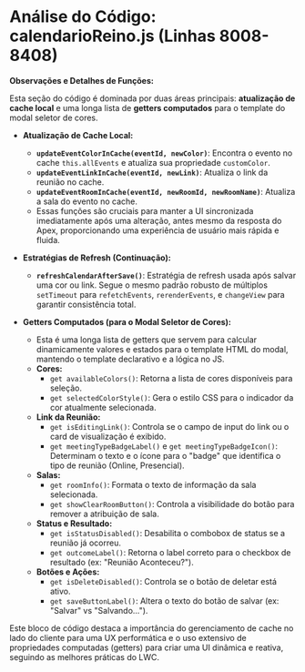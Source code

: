 # Análise do Código: calendarioReino.js (Linhas 8008-8408)

**Observações e Detalhes de Funções:**

Esta seção do código é dominada por duas áreas principais: **atualização de cache local** e uma longa lista de **getters computados** para o template do modal seletor de cores.

*   **Atualização de Cache Local:**
    *   **`updateEventColorInCache(eventId, newColor)`**: Encontra o evento no cache `this.allEvents` e atualiza sua propriedade `customColor`.
    *   **`updateEventLinkInCache(eventId, newLink)`**: Atualiza o link da reunião no cache.
    *   **`updateEventRoomInCache(eventId, newRoomId, newRoomName)`**: Atualiza a sala do evento no cache.
    *   Essas funções são cruciais para manter a UI sincronizada imediatamente após uma alteração, antes mesmo da resposta do Apex, proporcionando uma experiência de usuário mais rápida e fluida.

*   **Estratégias de Refresh (Continuação):**
    *   **`refreshCalendarAfterSave()`**: Estratégia de refresh usada após salvar uma cor ou link. Segue o mesmo padrão robusto de múltiplos `setTimeout` para `refetchEvents`, `rerenderEvents`, e `changeView` para garantir consistência total.

*   **Getters Computados (para o Modal Seletor de Cores):**
    *   Esta é uma longa lista de getters que servem para calcular dinamicamente valores e estados para o template HTML do modal, mantendo o template declarativo e a lógica no JS.
    *   **Cores:**
        *   `get availableColors()`: Retorna a lista de cores disponíveis para seleção.
        *   `get selectedColorStyle()`: Gera o estilo CSS para o indicador da cor atualmente selecionada.
    *   **Link da Reunião:**
        *   `get isEditingLink()`: Controla se o campo de input do link ou o card de visualização é exibido.
        *   `get meetingTypeBadgeLabel()` e `get meetingTypeBadgeIcon()`: Determinam o texto e o ícone para o "badge" que identifica o tipo de reunião (Online, Presencial).
    *   **Salas:**
        *   `get roomInfo()`: Formata o texto de informação da sala selecionada.
        *   `get showClearRoomButton()`: Controla a visibilidade do botão para remover a atribuição de sala.
    *   **Status e Resultado:**
        *   `get isStatusDisabled()`: Desabilita o combobox de status se a reunião já ocorreu.
        *   `get outcomeLabel()`: Retorna o label correto para o checkbox de resultado (ex: "Reunião Aconteceu?").
    *   **Botões e Ações:**
        *   `get isDeleteDisabled()`: Controla se o botão de deletar está ativo.
        *   `get saveButtonLabel()`: Altera o texto do botão de salvar (ex: "Salvar" vs "Salvando...").

Este bloco de código destaca a importância do gerenciamento de cache no lado do cliente para uma UX performática e o uso extensivo de propriedades computadas (getters) para criar uma UI dinâmica e reativa, seguindo as melhores práticas do LWC.
